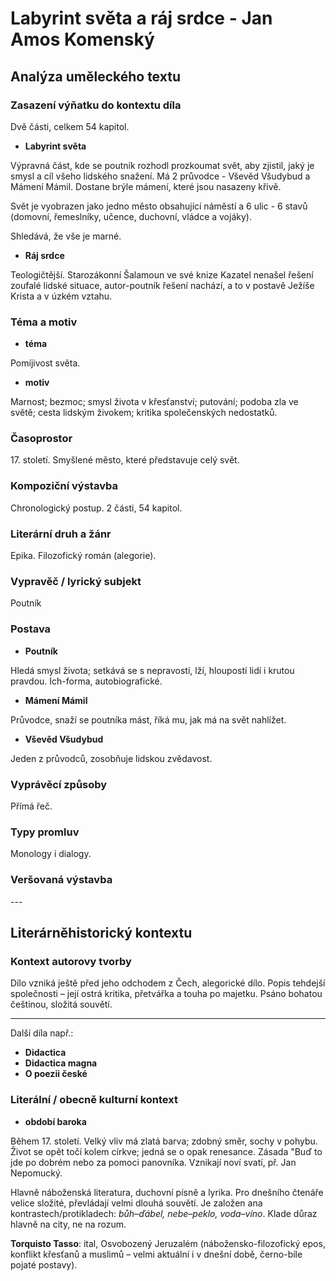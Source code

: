 # Labyrint světa a ráj srdce - Jan Amos Komenský

## Analýza uměleckého textu

### Zasazení výňatku do kontextu díla

Dvě části, celkem 54 kapitol.

- **Labyrint světa**

Výpravná část, kde se poutník rozhodl prozkoumat svět, aby zjistil, jaký je smysl a cíl všeho lidského snažení. Má 2 průvodce - Vševěd Všudybud a Mámení Mámil. Dostane brýle mámení, které jsou nasazeny křivě. 

Svět je vyobrazen jako jedno město obsahující náměstí a 6 ulic - 6 stavů (domovní, řemeslníky, učence, duchovní, vládce a vojáky).

Shledává, že vše je marné.

- **Ráj srdce**

Teologičtější. Starozákonní Šalamoun ve své knize Kazatel nenašel řešení zoufalé lidské situace, autor-poutník řešení nachází, a to v postavě Ježíše Krista a v úzkém vztahu.

### Téma a motiv

- **téma**

Pomíjivost světa.

- **motiv**

Marnost; bezmoc; smysl života v křesťanství; putování; podoba zla ve světě; cesta lidským živokem; kritika společenských nedostatků.

### Časoprostor

17\. století. Smyšlené město, které představuje celý svět.

### Kompoziční výstavba

Chronologický postup. 2 části, 54 kapitol.

### Literární druh a žánr

Epika. Filozofický román (alegorie).

### Vypravěč / lyrický subjekt

Poutník

### Postava

- **Poutník**

Hledá smysl života; setkává se s nepravostí, lží, hloupostí lidí i krutou pravdou. Ich-forma, autobiografické.

- **Mámení Mámil**

Průvodce, snaží se poutníka mást, říká mu, jak má na svět nahlížet.

- **Vševěd Všudybud**

Jeden z průvodců, zosobňuje lidskou zvědavost.

### Vyprávěcí způsoby

Přímá řeč.

### Typy promluv

Monology i dialogy.

### Veršovaná výstavba

\-\-\-

## Literárněhistorický kontextu

### Kontext autorovy tvorby

Dílo vzniká ještě před jeho odchodem z Čech, alegorické dílo. Popis tehdejší společnosti – její ostrá kritika, přetvářka a touha po majetku. Psáno bohatou češtinou, složitá souvětí.

---

Další díla např.:

- **Didactica**
- **Didactica magna**
- **O poezii české**

### Literální / obecně kulturní kontext

- **období baroka**

Během 17. století. Velký vliv má zlatá barva; zdobný směr, sochy v pohybu. Život se opět točí kolem církve; jedná se o opak renesance. Zásada "Buď to jde po dobrém nebo za pomoci panovníka. Vznikají noví svatí, př. Jan Nepomucký.

Hlavně náboženská literatura, duchovní písně a lyrika. Pro dnešního čtenáře velice složité, převládají velmi dlouhá souvětí. Je založen ana kontrastech/protikladech: *bůh–ďábel, nebe–peklo, voda–víno*. Klade důraz hlavně na city, ne na rozum. 

**Torquisto Tasso**: ital, Osvobozený Jeruzalém (nábožensko-filozofický epos, konflikt křesťanů a muslimů – velmi aktuální i v dnešní době, černo-bíle pojaté postavy).
